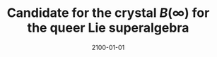 ---
title: "Candidate for the crystal $B(\\infty)$ for the queer Lie superalgebra"
collection: publications
permalink: /publication/2100-01-01-candidate-for-the-crystal-Binfinity-for-the-queer-Lie-superalgebra
date: 2100-01-01
arxiv: '1903.03236'
fpsac: 'http://fpsac2019.fmf.uni-lj.si/resources/Proceedings/99.pdf'
citation: '<i>Candidate for the crystal $B(\infty)$ for the queer Lie superalgebra</i> (with <a href="https://tscrim.github.io">T. Scrimshaw</a>), to appear in Kyoto J. Math.  FPSAC Extended Abstract: Proceedings of the 31st International Conference on "Formal Power Series and Algebraic Combinatorics" (Ljubljana), Sém. Lothar. Combin. <b>82B</b> (2019) Art. 54, 12 pp.'
---